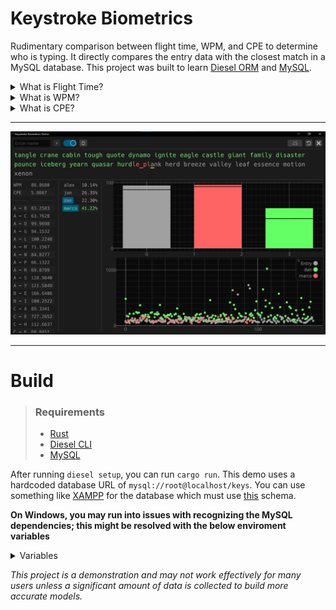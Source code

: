 <h1>
  Keystroke Biometrics
</h1>
<p>Rudimentary comparison between flight time, WPM, and CPE to determine who is typing. It directly compares the entry data with the closest match in a MySQL database. This project was built to learn <a href="https://diesel.rs/">Diesel ORM</a> and <a href="https://dev.mysql.com/">MySQL</a>.</p>

<details>
  <summary>What is Flight Time?</summary>
  <p>Flight time is the time it takes for a person to move from one key to the next while typing.</p>
</details>

<details>
  <summary>What is WPM?</summary>
  <p>Words Per Minute (WPM) is a common metric used to measure typing speed.</p>
</details>

<details>
  <summary>What is CPE?</summary>
  <p>Corrections Per Entry (CPE) is the ratio of corrections per characters typed.</p>
</details>

<hr />
<div align="center">
  <img src="./assets/example.png" alt="Example usage">
</div>
<hr />

<h1>
  Build
</h1>

> ### Requirements
> - <a href="https://www.rust-lang.org/tools/install">Rust</a>
> - <a href="https://diesel.rs/guides/getting-started">Diesel CLI</a>
> - <a href="https://dev.mysql.com/">MySQL</a>

After running `diesel setup`, you can run `cargo run`. This demo uses a hardcoded database URL of `mysql://root@localhost/keys`. You can use something like <a href="https://www.apachefriends.org/download.html">XAMPP</a> for the database which must use <a href="https://github.com/nnmarcoo/keystroke-biometrics/blob/main/migrations/2024-10-06-144846_keys/up.sql">this</a> schema.

**On Windows, you may run into issues with recognizing the MySQL dependencies; this might be resolved with the below enviroment variables**
<details>
  <summary>Variables</summary>
  <code>DEP_MYSQLCLIENT_LIB_DIR = C:\Program Files\MySQL\MySQL Connector C 6.1\lib\vs14</code><br>
  <code>MYSQLCLIENT_LIB_DIR = C:\Program Files\MySQL\MySQL Server 8.0\lib</code><br>
  <code>MYSQLCLIENT_VERSION = 8.0</code><br>
  <code>Path += C:\Program Files\MySQL\MySQL Server 8.0\bin</code><br>
</details>

<i>This project is a demonstration and may not work effectively for many users unless a significant amount of data is collected to build more accurate models.</i>
